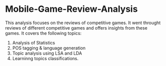 # Mobile-Game-Review-Analysis

This analysis focuses on the reviews of competitive games. It went throught reviews of different competitive games and offers insights from these games. It covers the following topics: 

1. Analysis of Statistics
2. POS tagging & language generation
3. Topic analysis using LSA and LDA
4. Learninng topics classifications. 
